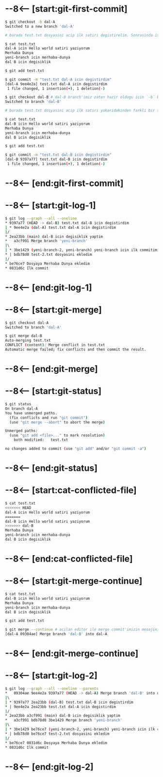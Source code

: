 # --8<-- [start:git-first-commit]
```bash 
$ git checkout -b dal-A
Switched to a new branch 'dal-A'

# burada test.txt dosyasini acip ilk satiri degistirelim. Sonrasinda ise siradaki komuttan devam edelim.

$ cat test.txt
dal-A icin Hello world satiri yaziyorum
Merhaba Dunya
yeni-branch icin merhaba-dunya
dal B icin degisiklik

$ git add test.txt

$ git commit -m "test.txt dal-A icin degistirdim"
[dal-A 9ee4e2a] test.txt dal-A icin degistirdim
 1 file changed, 1 insertion(+), 1 deletion(-)

$ git checkout dal-B # dal-B branch'imiz zaten hazir oldugu icin `-b` bayragini kullanmayarak yeni bir branch olusturmaktan kacindik.
Switched to branch 'dal-B'

# burada test.txt dosyasini acip ilk satiri yukaridakinden farkli bir sekilde degistirelim. Sonrasinda ise siradaki komuttan devam edelim.

$ cat test.txt
dal-B icin Hello world satiri yaziyorum
Merhaba Dunya
yeni-branch icin merhaba-dunya
dal B icin degisiklik

$ git add test.txt

$ git commit -m "test.txt dal-B icin degistirdim"
[dal-B 9397a77] test.txt dal-B icin degistirdim
 1 file changed, 1 insertion(+), 1 deletion(-)
```
# --8<-- [end:git-first-commit]
# --8<-- [start:git-log-1]
```bash 
$ git log --graph --all --oneline
* 9397a77 (HEAD -> dal-B) test.txt dal-B icin degistirdim
| * 9ee4e2a (dal-A) test.txt dal-A icin degistirdim
|/  
* 2ea23bb (main) dal-B icin degisiklik yaptim
*   a3cf991 Merge branch 'yeni-branch'
|\  
| * 3be1429 (yeni-branch-2, yeni-branch) yeni-branch icin ilk commitimi atiyorum
* | bdb78d0 test-2.txt dosyasini ekledim
|/  
* be76ce7 Dosyaya Merhaba Dunya ekledim
* 0831d6c Ilk commit
```
# --8<-- [end:git-log-1]
# --8<-- [start:git-merge]
```bash hl_lines="6-7"
$ git checkout dal-A
Switched to branch 'dal-A'

$ git merge dal-B
Auto-merging test.txt
CONFLICT (content): Merge conflict in test.txt
Automatic merge failed; fix conflicts and then commit the result.
```
# --8<-- [end:git-merge]
# --8<-- [start:git-status]
```bash hl_lines="4-5"
$ git status
On branch dal-A
You have unmerged paths.
  (fix conflicts and run "git commit")
  (use "git merge --abort" to abort the merge)

Unmerged paths:
  (use "git add <file>..." to mark resolution)
	both modified:   test.txt

no changes added to commit (use "git add" and/or "git commit -a")
```
# --8<-- [end:git-status]
# --8<-- [start:cat-conflicted-file]
```bash 
$ cat test.txt
<<<<<<< HEAD
dal-A icin Hello world satiri yaziyorum
=======
dal-B icin Hello world satiri yaziyorum
>>>>>>> dal-B
Merhaba Dunya
yeni-branch icin merhaba-dunya
dal B icin degisiklik
```
# --8<-- [end:cat-conflicted-file]
# --8<-- [start:git-merge-continue]
```bash 
$ cat test.txt
dal-B icin Hello world satiri yaziyorum
Merhaba Dunya
yeni-branch icin merhaba-dunya
dal B icin degisiklik

$ git add test.txt

$ git merge --continue # acilan editor ile merge commit'imizin mesajini duzenleyerek kaydedip kapatalim.
[dal-A 09304ae] Merge branch 'dal-B' into dal-A
```
# --8<-- [end:git-merge-continue]
# --8<-- [start:git-log-2]
```bash hl_lines="2"
$ git log --graph --all --oneline --parents
*   09304ae 9ee4e2a 9397a77 (HEAD -> dal-A) Merge branch 'dal-B' into dal-A
|\  
| * 9397a77 2ea23bb (dal-B) test.txt dal-B icin degistirdim
* | 9ee4e2a 2ea23bb test.txt dal-A icin degistirdim
|/  
* 2ea23bb a3cf991 (main) dal-B icin degisiklik yaptim
*   a3cf991 bdb78d0 3be1429 Merge branch 'yeni-branch'
|\  
| * 3be1429 be76ce7 (yeni-branch-2, yeni-branch) yeni-branch icin ilk commitimi atiyorum
* | bdb78d0 be76ce7 test-2.txt dosyasini ekledim
|/  
* be76ce7 0831d6c Dosyaya Merhaba Dunya ekledim
* 0831d6c Ilk commit
```
# --8<-- [end:git-log-2]

